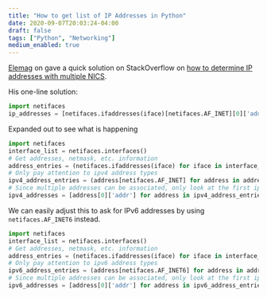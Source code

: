```yaml
---
title: "How to get list of IP Addresses in Python"
date: 2020-09-07T20:03:24-04:00
draft: false
tags: ["Python", "Networking"]
medium_enabled: true
---
```


[Elemag](https://stackoverflow.com/users/2436840/elemag) on gave a quick solution on StackOverflow on [how to determine IP addresses with multiple NICS](https://stackoverflow.com/questions/270745/how-do-i-determine-all-of-my-ip-addresses-when-i-have-multiple-nics).  

His one-line solution:

```python
import netifaces
ip_addresses = [netifaces.ifaddresses(iface)[netifaces.AF_INET][0]['addr'] for iface in netifaces.interfaces() if netifaces.AF_INET in netifaces.ifaddresses(iface)]
```

Expanded out to see what is happening

```python
import netifaces
interface_list = netifaces.interfaces()
# Get addresses, netmask, etc. information 
address_entries = (netifaces.ifaddresses(iface) for iface in interface_list)
# Only pay attention to ipv4 address types
ipv4_address_entries = (address[netifaces.AF_INET] for address in address_entries if netifaces.AF_INET in address)
# Since multiple addresses can be associated, only look at the first ip address
ipv4_addresses = [address[0]['addr'] for address in ipv4_address_entries]
```

We can easily adjust this to ask for IPv6 addresses by using `netifaces.AF_INET6` instead.

```python
import netifaces
interface_list = netifaces.interfaces()
# Get addresses, netmask, etc. information 
address_entries = (netifaces.ifaddresses(iface) for iface in interface_list)
# Only pay attention to ipv6 address types
ipv6_address_entries = (address[netifaces.AF_INET6] for address in address_entries if netifaces.AF_INET6 in address)
# Since multiple addresses can be associated, only look at the first ip address
ipv6_addresses = [address[0]['addr'] for address in ipv6_address_entries]
```

